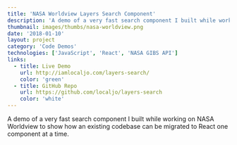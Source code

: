 ```yaml
---
title: 'NASA Worldview Layers Search Component'
description: 'A demo of a very fast search component I built while working on NASA Worldview to show how an existing codebase can be migrated to React one component at a time.'
thumbnail: images/thumbs/nasa-worldview.png
date: '2018-01-10'
layout: project
category: 'Code Demos'
technologies: ['JavaScript', 'React', 'NASA GIBS API']
links:
  - title: Live Demo
    url: http://iamlocaljo.com/layers-search/
    color: 'green'
  - title: GitHub Repo
    url: https://github.com/localjo/layers-search
    color: 'white'
---
```


A demo of a very fast search component I built while working on NASA Worldview to show how an existing codebase can be migrated to React one component at a time.
